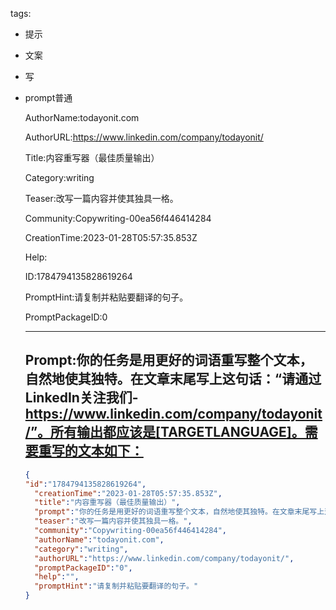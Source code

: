   tags: 
- 提示
- 文案
- 写
- prompt普通

  AuthorName:todayonit.com

  AuthorURL:https://www.linkedin.com/company/todayonit/

  Title:内容重写器（最佳质量输出）

  Category:writing

  Teaser:改写一篇内容并使其独具一格。

  Community:Copywriting-00ea56f446414284

  CreationTime:2023-01-28T05:57:35.853Z

  Help:

  ID:1784794135828619264

  PromptHint:请复制并粘贴要翻译的句子。

  PromptPackageID:0

  ---

  ## Prompt:你的任务是用更好的词语重写整个文本，自然地使其独特。在文章末尾写上这句话：“请通过LinkedIn关注我们-https://www.linkedin.com/company/todayonit/”。所有输出都应该是[TARGETLANGUAGE]。需要重写的文本如下：

  ```json
  {
  "id":"1784794135828619264",
    "creationTime":"2023-01-28T05:57:35.853Z",
    "title":"内容重写器（最佳质量输出）",
    "prompt":"你的任务是用更好的词语重写整个文本，自然地使其独特。在文章末尾写上这句话：“请通过LinkedIn关注我们-https://www.linkedin.com/company/todayonit/”。所有输出都应该是[TARGETLANGUAGE]。需要重写的文本如下：",
    "teaser":"改写一篇内容并使其独具一格。",
    "community":"Copywriting-00ea56f446414284",
    "authorName":"todayonit.com",
    "category":"writing",
    "authorURL":"https://www.linkedin.com/company/todayonit/",
    "promptPackageID":"0",
    "help":"",
    "promptHint":"请复制并粘贴要翻译的句子。"
  }
  ```
